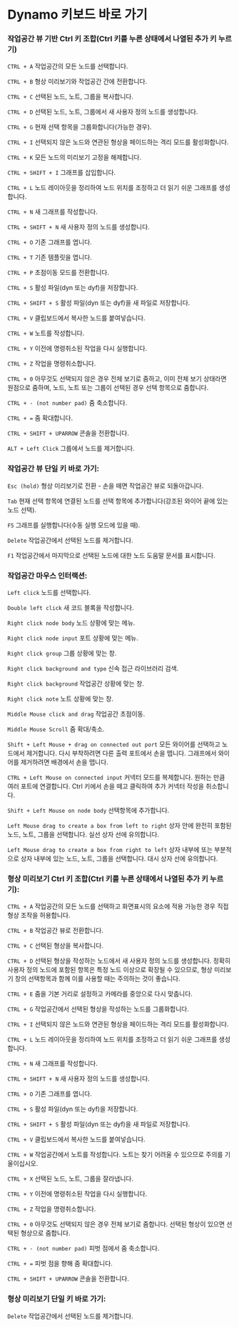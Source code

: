 # Dynamo 키보드 바로 가기


### 작업공간 뷰 기반 Ctrl 키 조합(Ctrl 키를 누른 상태에서 나열된 추가 키 누르기)

`CTRL + A` 작업공간의 모든 노드를 선택합니다.

`CTRL + B` 형상 미리보기와 작업공간 간에 전환합니다.

`CTRL + C` 선택된 노드, 노트, 그룹을 복사합니다.

`CTRL + D` 선택된 노드, 노트, 그룹에서 새 사용자 정의 노드를 생성합니다.

`CTRL + G` 현재 선택 항목을 그룹화합니다(가능한 경우).

`CTRL + I` 선택되지 않은 노드와 연관된 형상을 페이드하는 격리 모드를 활성화합니다.

`CTRL + K` 모든 노드의 미리보기 고정을 해제합니다.

`CTRL + SHIFT + I` 그래프를 삽입합니다.

`CTRL + L` 노드 레이아웃을 정리하여 노드 위치를 조정하고 더 읽기 쉬운 그래프를 생성합니다.

`CTRL + N` 새 그래프를 작성합니다.

`CTRL + SHIFT + N` 새 사용자 정의 노드를 생성합니다.

`CTRL + O` 기존 그래프를 엽니다.

`CTRL + T` 기존 템플릿을 엽니다.

`CTRL + P` 초점이동 모드를 전환합니다.

`CTRL + S` 활성 파일(dyn 또는 dyf)을 저장합니다.

`CTRL + SHIFT + S` 활성 파일(dyn 또는 dyf)을 새 파일로 저장합니다.

`CTRL + V` 클립보드에서 복사한 노드를 붙여넣습니다.

`CTRL + W` 노트를 작성합니다.

`CTRL + Y` 이전에 명령취소된 작업을 다시 실행합니다.

`CTRL + Z` 작업을 명령취소합니다.

`CTRL + 0` 아무것도 선택되지 않은 경우 전체 보기로 줌하고, 이미 전체 보기 상태라면 원점으로 줌하며, 노드, 노트 또는 그룹이 선택된 경우 선택 항목으로 줌합니다.

`CTRL + - (not number pad)` 줌 축소합니다.

`CTRL + =` 줌 확대합니다.

`CTRL + SHIFT + UPARROW` 콘솔을 전환합니다.

`ALT + Left Click` 그룹에서 노드를 제거합니다.


### 작업공간 뷰 단일 키 바로 가기:

`Esc (hold)` 형상 미리보기로 전환 - 손을 떼면 작업공간 뷰로 되돌아갑니다.

`Tab` 현재 선택 항목에 연결된 노드를 선택 항목에 추가합니다(강조된 와이어 끝에 있는 노드 선택).

`F5` 그래프를 실행합니다(수동 실행 모드에 있을 때).

`Delete` 작업공간에서 선택된 노드를 제거합니다.

`F1` 작업공간에서 마지막으로 선택된 노드에 대한 노드 도움말 문서를 표시합니다.
 

### 작업공간 마우스 인터랙션:

`Left click` 노드를 선택합니다.

`Double left click` 새 코드 블록을 작성합니다.

`Right click node body` 노드 상황에 맞는 메뉴.

`Right click node input` 포트 상황에 맞는 메뉴. 

`Right click group` 그룹 상황에 맞는 창.

`Right click background and type` 신속 접근 라이브러리 검색.

`Right click background` 작업공간 상황에 맞는 창.

`Right click note` 노트 상황에 맞는 창.

`Middle Mouse click and drag` 작업공간 초점이동.

`Middle Mouse Scroll` 줌 확대/축소.

`Shift + Left Mouse + drag on connected out port` 모든 와이어를 선택하고 노드에서 제거합니다. 다시 부착하려면 다른 출력 포트에서 손을 뗍니다. 그래프에서 와이어를 제거하려면 배경에서 손을 뗍니다.

`CTRL + Left Mouse on connected input` 커넥터 모드를 복제합니다. 원하는 만큼 여러 포트에 연결합니다. Ctrl 키에서 손을 떼고 클릭하여 추가 커넥터 작성을 취소합니다.

`Shift + Left Mouse on node body` 선택항목에 추가합니다.

`Left Mouse drag to create a box from left to right` 상자 안에 완전히 포함된 노드, 노트, 그룹을 선택합니다. 실선 상자 선에 유의합니다.

`Left Mouse drag to create a box from right to left` 상자 내부에 또는 부분적으로 상자 내부에 있는 노드, 노트, 그룹을 선택합니다. 대시 상자 선에 유의합니다. 


### 형상 미리보기 Ctrl 키 조합(Ctrl 키를 누른 상태에서 나열된 추가 키 누르기):

`CTRL + A` 작업공간의 모든 노드를 선택하고 화면표시의 요소에 적용 가능한 경우 직접 형상 조작을 허용합니다.

`CTRL + B` 작업공간 뷰로 전환합니다.

`CTRL + C` 선택된 형상을 복사합니다.

`CTRL + D` 선택된 형상을 작성하는 노드에서 새 사용자 정의 노드를 생성합니다. 정확히 사용자 정의 노드에 포함된 항목은 특정 노드 이상으로 확장될 수 있으므로, 형상 미리보기 창의 선택항목과 함께 이를 사용할 때는 주의하는 것이 좋습니다.

`CTRL + E` 줌을 기본 거리로 설정하고 카메라를 중앙으로 다시 맞춥니다.

`CTRL + G` 작업공간에서 선택된 형상을 작성하는 노드를 그룹화합니다.

`CTRL + I` 선택되지 않은 노드와 연관된 형상을 페이드하는 격리 모드를 활성화합니다.

`CTRL + L` 노드 레이아웃을 정리하여 노드 위치를 조정하고 더 읽기 쉬운 그래프를 생성합니다.

`CTRL + N` 새 그래프를 작성합니다.

`CTRL + SHIFT + N` 새 사용자 정의 노드를 생성합니다.

`CTRL + O` 기존 그래프를 엽니다.

`CTRL + S` 활성 파일(dyn 또는 dyf)을 저장합니다.

`CTRL + SHIFT + S` 활성 파일(dyn 또는 dyf)을 새 파일로 저장합니다.

`CTRL + V` 클립보드에서 복사한 노드를 붙여넣습니다.

`CTRL + W` 작업공간에서 노트를 작성합니다. 노트는 찾기 어려울 수 있으므로 주의를 기울이십시오.

`CTRL + X` 선택된 노드, 노트, 그룹을 잘라냅니다.

`CTRL + Y` 이전에 명령취소된 작업을 다시 실행합니다.

`CTRL + Z` 작업을 명령취소합니다.

`CTRL + 0` 아무것도 선택되지 않은 경우 전체 보기로 줌합니다. 선택된 형상이 있으면 선택된 형상으로 줌합니다.

`CTRL + - (not number pad)` 피벗 점에서 줌 축소합니다.

`CTRL + =` 피벗 점을 향해 줌 확대합니다.

`CTRL + SHIFT + UPARROW` 콘솔을 전환합니다.


### 형상 미리보기 단일 키 바로 가기:

`Delete` 작업공간에서 선택된 노드를 제거합니다.
